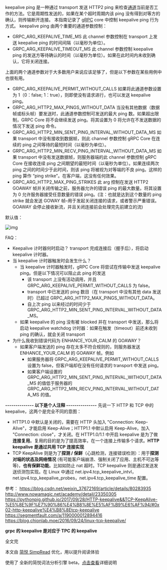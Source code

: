 keepalive ping 是一种通过 transport 发送 HTTP2 ping 来检查[通道](https://so.csdn.net/so/search?q=通道&spm=1001.2101.3001.7020)当前是否工作的方法。它是周期性发送的，如果在某个超时周期内该 ping 没有得到对等方的确认，则传输断开连接。
本指南记录了 [gRPC](https://so.csdn.net/so/search?q=gRPC&spm=1001.2101.3001.7020) core 中控制 keepalive ping 行为方式。
keepalive ping 由两个重要的通道参数控制：



- GRPC_ARG_KEEPALIVE_TIME_MS
  此 channel 参数控制在 transport 上发送 keepalive ping 的时间间隔（以毫秒为单位）。
- GRPC_ARG_KEEPALIVE_TIMEOUT_MS
  此 channel 参数控制 keepalive ping 的发送方等待确认的时间（以毫秒为单位）。如果在此时间内未收到确认，它将关闭连接。



上面的两个通道参数对于大多数用户来说应该足够了，但是以下参数在某些用例中也很有用。



- GRPC_ARG_KEEPALIVE_PERMIT_WITHOUT_CALLS
  如果将此通道参数设置为 1（0：false; 1：true），则即使没有请求进行，也可以发送 keepalive ping。
- GRPC_ARG_HTTP2_MAX_PINGS_WITHOUT_DATA
  当没有其他数据（数据帧或标头帧）要发送时，此通道参数控制可发送的最大 ping 数。如果超出限制，GRPC Core 将不会继续发送 ping。将其设置为 0 将允许在不发送数据的情况下发送 ping 命令。
- GRPC_ARG_HTTP2_MIN_SENT_PING_INTERVAL_WITHOUT_DATA_MS
  如果 transport 中没有接收到数据帧，则此 channel 参数控制 gRPC Core 在连续的 ping 之间等待的最短时间（以毫秒为单位）。
- GRPC_ARG_HTTP2_MIN_RECV_PING_INTERVAL_WITHOUT_DATA_MS
  如果 transport 中没有发送数据帧，则服务器端的此 channel 参数控制 gRPC Core 在接收连续 ping 之间期望的最短时间（以毫秒为单位）。如果连续两次 ping 之间的时间少于此时间，则该 ping 将被视为对等端的不良 ping。这样的 ping 算作 “ping strike”。在客户端，这没有任何效果。
- GRPC_ARG_HTTP2_MAX_PING_STRIKES
  此 arg 控制在发送 HTTP2 GOAWAY 帧并关闭传输之前，服务器允许的错误 ping 的最大数量。将其设置为 0 允许服务器接受任意数量的错误 ping。(注：也就是达到这个数量的 ping strike 就会发送 GOWAY 帧–用于发起关闭连接的请求，或者警示严重错误。GOAWAY 会停止接收新流，并且关闭连接前会处理完先前建立的流)



默认值：

![img](http://cdn.jayh.club/uPic/watermark,type_ZmFuZ3poZW5naGVpdGk,shadow_10,text_aHR0cHM6Ly9ibG9nLmNzZG4ubmV0L3poYW9taW5wcm8=,size_16,color_FFFFFF,t_70jaW38Y.png)





FAQ：



- Keepalive 计时器何时启动？
  transport 完成连接后（握手后），将启动 keepalive 计时器。
- 当 keepalive 计时器触发时会发生什么？
  - 当 keepalive 计时器触发时，gRPC Core 将尝试在传输中发送 keepalive ping。但是以下情况可以阻止此 ping 的发送
    - 该 transport 上没有活动调用，并且 GRPC_ARG_KEEPALIVE_PERMIT_WITHOUT_CALLS 为 false。
    - transport 中已发送的 ping 数目（在 transport 中没有其他 data 发送时）已超过 GRPC_ARG_HTTP2_MAX_PINGS_WITHOUT_DATA。
    - 自上次 ping 以来经过的时间少于 GRPC_ARG_HTTP2_MIN_SENT_PING_INTERVAL_WITHOUT_DATA_MS。
  - 如果 keepalive 的 ping 没有被 blocked 并在 transport 中发送，那么将启动 keepalive watchdog 计时器：如果在触发（timeout）前还未收到 ping 的确认，就会关闭 transport
- 为什么我收到错误代码为 ENHANCE_YOUR_CALM 的 GOAWAY？
  - 如果客户端发送的 ping 存在太多不符合规则的，则服务器发送 ENHANCE_YOUR_CALM 的 GOAWAY 帧。例如
    - 如果服务器将 GRPC_ARG_KEEPALIVE_PERMIT_WITHOUT_CALLS 设置为 false，但客户端却在没有任何请求的 transport 中发送 ping。
    - 如果客户端设置的 GRPC_ARG_HTTP2_MIN_SENT_PING_INTERVAL_WITHOUT_DATA_MS 的值低于服务器的 GRPC_ARG_HTTP2_MIN_RECV_PING_INTERVAL_WITHOUT_DATA_MS 的值。



**-------------- 以下是个人注释 ---------------**
先说一下 HTTP 和 TCP 中的 keepalive，这两个是完全不同的意图：



- HTTP1.0 中默认是关闭的，需要在 HTTP 头加入 "Connection: Keep-Alive"，才能启用 Keep-Alive；HTTP1.1 中默认启用 Keep-Alive，加入 "Connection: close"，才关闭。在 HTTP1.0/1.1 中开启 keepalive 是为了做**连接复用**。复用的目的是为了提高效率，在一个连接上传输多个请求。**HTTP keepalive 是通过共用 TCP 连接实现**
- TCP KeepAlive 则是为了**探测 / 保鲜**（心跳检测，连接错误检测）：用于**探测对端的状态及网络情况** (有可能客户端崩溃、强制关闭了应用、主机不可达等等)，**也有保鲜功能**。比如如防止 nat 超时。TCP keepalive 则是通过发送发送侦测包实现。在 Linux 中通过 net.ipv4.tcp_keepalive_intvl，net.ipv4.tcp_keepalive_probes，net.ipv4.tcp_keepalive_time 配置。



参考：
https://blog.csdn.net/weixin_37672169/article/details/80283935
http://www.nowamagic.net/academy/detail/23350305
https://pythonpig.github.io/2017/09/28/HTTP-keepalive&&TCP-KeepAlive-%E5%8E%9F%E7%90%86%E4%B8%8E%E5%AF%B9%E6%AF%94/#0x02-http-keepalive%E4%B8%8Etcp-keepalive
https://segmentfault.com/a/1190000012894416
https://blog.chionlab.moe/2016/09/24/linux-tcp-keepalive/



**grpc 的 keepalive 是对应于 TPC 的 keepalive**

全文完

本文由 [简悦 SimpRead](http://ksria.com/simpread) 优化，用以提升阅读体验

使用了 全新的简悦词法分析引擎 beta，[点击查看](http://ksria.com/simpread/docs/#/词法分析引擎)详细说明